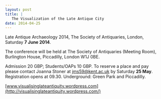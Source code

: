 ```yaml
---
layout: post
title: |
   The Visualization of the Late Antique City
date: 2014-04-25
---
```


Late Antique Archaeology 2014, The Society of Antiquaries, London,
Saturday **7 June 2014**.

The conference will be held at The
Society of Antiquaries (Meeting Room), Burlington House, Piccadilly,
London W1J 0BE.

Admission 20 GBP; Students/OAPs 10 GBP. To
reserve a place and pay please contact Joanna Stoner at
[jms59@kent.ac.uk](maitlo:jms59@kent.ac.uk) by Saturday **25 May**.
Registration opens at 09.30. Underground: Green Park and
Piccadilly.

[www.visualisinglateantiquity.wordpress.com](http://visualisinglateantiquity.wordpress.com/)
